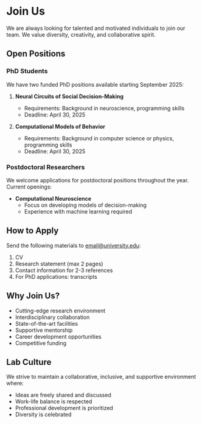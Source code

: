 # Join Us

We are always looking for talented and motivated individuals to join our team. We value diversity, creativity, and collaborative spirit.

## Open Positions

### PhD Students

We have two funded PhD positions available starting September 2025:

1. **Neural Circuits of Social Decision-Making**
   - Requirements: Background in neuroscience, programming skills
   - Deadline: April 30, 2025

2. **Computational Models of Behavior**
   - Requirements: Background in computer science or physics, programming skills
   - Deadline: April 30, 2025

### Postdoctoral Researchers

We welcome applications for postdoctoral positions throughout the year. Current openings:

- **Computational Neuroscience**
  - Focus on developing models of decision-making
  - Experience with machine learning required

## How to Apply

Send the following materials to [email@university.edu](mailto:email@university.edu):

1. CV
2. Research statement (max 2 pages)
3. Contact information for 2-3 references
4. For PhD applications: transcripts

## Why Join Us?

- Cutting-edge research environment
- Interdisciplinary collaboration
- State-of-the-art facilities
- Supportive mentorship
- Career development opportunities
- Competitive funding

## Lab Culture

We strive to maintain a collaborative, inclusive, and supportive environment where:

- Ideas are freely shared and discussed
- Work-life balance is respected
- Professional development is prioritized
- Diversity is celebrated
